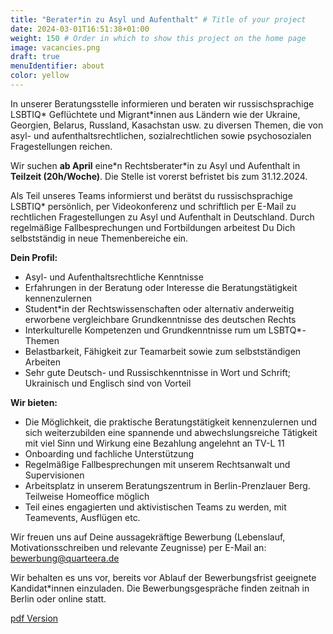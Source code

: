 ```yaml
---
title: "Berater*in zu Asyl und Aufenthalt" # Title of your project
date: 2024-03-01T16:51:38+01:00
weight: 150 # Order in which to show this project on the home page
image: vacancies.png
draft: true
menuIdentifier: about
color: yellow
---
```


In unserer Beratungsstelle informieren und beraten wir russischsprachige LSBTIQ* Geflüchtete und Migrant*innen aus Ländern wie der Ukraine, Georgien, Belarus, Russland, Kasachstan usw. zu diversen Themen, die von asyl- und aufenthaltsrechtlichen, sozialrechtlichen sowie psychosozialen Fragestellungen reichen.

Wir suchen **ab April** eine\*n Rechtsberater\*in zu Asyl und Aufenthalt in **Teilzeit (20h/Woche)**. 
Die Stelle ist vorerst befristet bis zum 31.12.2024.

Als Teil unseres Teams informierst und berätst du russischsprachige LSBTIQ* persönlich, per Videokonferenz und schriftlich per E-Mail zu rechtlichen Fragestellungen zu Asyl und Aufenthalt in Deutschland. Durch regelmäßige Fallbesprechungen und Fortbildungen arbeitest Du Dich selbstständig in neue Themenbereiche ein.

**Dein Profil:**

- Asyl- und Aufenthaltsrechtliche Kenntnisse
- Erfahrungen in der Beratung oder Interesse die Beratungstätigkeit kennenzulernen
- Student\*in der Rechtswissenschaften oder alternativ anderweitig erworbene vergleichbare Grundkenntnisse des deutschen Rechts
- Interkulturelle Kompetenzen und Grundkenntnisse rum um LSBTQ\*-Themen
- Belastbarkeit, Fähigkeit zur Teamarbeit sowie zum selbstständigen Arbeiten
- Sehr gute Deutsch- und Russischkenntnisse in Wort und Schrift; Ukrainisch und Englisch sind von Vorteil

**Wir bieten:**

- Die Möglichkeit, die praktische Beratungstätigkeit kennenzulernen und sich weiterzubilden eine spannende und abwechslungsreiche Tätigkeit mit viel Sinn und Wirkung eine Bezahlung angelehnt an TV-L 11
- Onboarding und fachliche Unterstützung
- Regelmäßige Fallbesprechungen mit unserem Rechtsanwalt und Supervisionen
- Arbeitsplatz in unserem Beratungszentrum in Berlin-Prenzlauer Berg. Teilweise Homeoffice möglich
- Teil eines engagierten und aktivistischen Teams zu werden, mit Teamevents, Ausflügen etc.


Wir freuen uns auf Deine aussagekräftige Bewerbung (Lebenslauf, Motivationsschreiben und relevante Zeugnisse) per E-Mail an: [bewerbung@quarteera.de](bewerbung@quarteera.de)

Wir behalten es uns vor, bereits vor Ablauf der Bewerbungsfrist geeignete Kandidat*innen einzuladen. Die Bewerbungsgespräche finden zeitnah in Berlin oder online statt.

[pdf Version](https://quarteera.de/files/stelle/Berater_in_zu_Asyl_und_Aufenthalt.pdf)